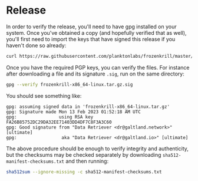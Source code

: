 # Release

In order to verify the release, you'll need to have gpg installed on your system. Once you've obtained a copy (and hopefully verified that as well), you'll first need to import the keys that have signed this release if you haven't done so already:

```bash
curl https://raw.githubusercontent.com/planktonlabs/frozenkrill/master/keys/dr.asc | gpg --import
```

Once you have the required PGP keys, you can verify the files. For instance after downloading a file and its signature `.sig`, run on the same directory:

```bash
gpg --verify frozenkrill-x86_64-linux.tar.gz.sig
```

You should see something like:

```
gpg: assuming signed data in 'frozenkrill-x86_64-linux.tar.gz'
gpg: Signature made Mon 13 Feb 2023 01:52:18 AM UTC
gpg:                using RSA key FA26B85752DC29DA32EE71403DD4DF7C8F3A3C60
gpg: Good signature from "Data Retriever <dr@galtland.network>" [ultimate]
gpg:                 aka "Data Retriever <dr@galtland.io>" [ultimate]
```

The above procedure should be enough to verify integrity and authenticity, but the checksums may be checked separately by downloading `sha512-manifest-checksums.txt` and then running:

```bash
sha512sum --ignore-missing -c sha512-manifest-checksums.txt
```